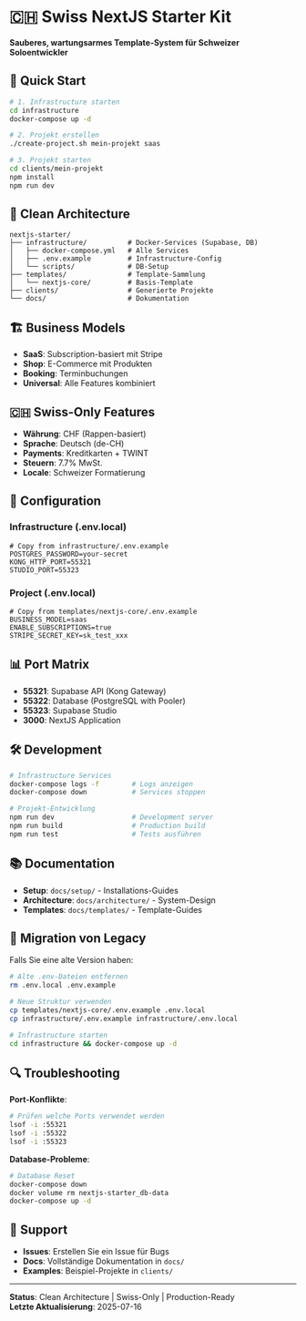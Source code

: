 # 🇨🇭 Swiss NextJS Starter Kit

**Sauberes, wartungsarmes Template-System für Schweizer Soloentwickler**

## 🚀 Quick Start

```bash
# 1. Infrastructure starten
cd infrastructure
docker-compose up -d

# 2. Projekt erstellen
./create-project.sh mein-projekt saas

# 3. Projekt starten
cd clients/mein-projekt
npm install
npm run dev
```

## 📁 Clean Architecture

```
nextjs-starter/
├── infrastructure/          # Docker-Services (Supabase, DB)
│   ├── docker-compose.yml   # Alle Services
│   ├── .env.example         # Infrastructure-Config
│   └── scripts/             # DB-Setup
├── templates/               # Template-Sammlung
│   └── nextjs-core/         # Basis-Template
├── clients/                 # Generierte Projekte
└── docs/                    # Dokumentation
```

## 🏗️ Business Models

- **SaaS**: Subscription-basiert mit Stripe
- **Shop**: E-Commerce mit Produkten
- **Booking**: Terminbuchungen
- **Universal**: Alle Features kombiniert

## 🇨🇭 Swiss-Only Features

- **Währung**: CHF (Rappen-basiert)
- **Sprache**: Deutsch (de-CH)
- **Payments**: Kreditkarten + TWINT
- **Steuern**: 7.7% MwSt.
- **Locale**: Schweizer Formatierung

## 🔧 Configuration

### Infrastructure (.env.local)
```env
# Copy from infrastructure/.env.example
POSTGRES_PASSWORD=your-secret
KONG_HTTP_PORT=55321
STUDIO_PORT=55323
```

### Project (.env.local)
```env
# Copy from templates/nextjs-core/.env.example
BUSINESS_MODEL=saas
ENABLE_SUBSCRIPTIONS=true
STRIPE_SECRET_KEY=sk_test_xxx
```

## 📊 Port Matrix

- **55321**: Supabase API (Kong Gateway)
- **55322**: Database (PostgreSQL with Pooler)
- **55323**: Supabase Studio
- **3000**: NextJS Application

## 🛠️ Development

```bash
# Infrastructure Services
docker-compose logs -f        # Logs anzeigen
docker-compose down           # Services stoppen

# Projekt-Entwicklung
npm run dev                   # Development server
npm run build                 # Production build
npm run test                  # Tests ausführen
```

## 📚 Documentation

- **Setup**: `docs/setup/` - Installations-Guides
- **Architecture**: `docs/architecture/` - System-Design
- **Templates**: `docs/templates/` - Template-Guides

## 🎯 Migration von Legacy

Falls Sie eine alte Version haben:

```bash
# Alte .env-Dateien entfernen
rm .env.local .env.example

# Neue Struktur verwenden
cp templates/nextjs-core/.env.example .env.local
cp infrastructure/.env.example infrastructure/.env.local

# Infrastructure starten
cd infrastructure && docker-compose up -d
```

## 🔍 Troubleshooting

**Port-Konflikte**:
```bash
# Prüfen welche Ports verwendet werden
lsof -i :55321
lsof -i :55322
lsof -i :55323
```

**Database-Probleme**:
```bash
# Database Reset
docker-compose down
docker volume rm nextjs-starter_db-data
docker-compose up -d
```

## 🤝 Support

- **Issues**: Erstellen Sie ein Issue für Bugs
- **Docs**: Vollständige Dokumentation in `docs/`
- **Examples**: Beispiel-Projekte in `clients/`

---

**Status**: Clean Architecture | Swiss-Only | Production-Ready  
**Letzte Aktualisierung**: 2025-07-16